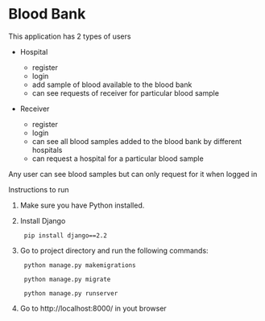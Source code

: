 <h1>Blood Bank</h1>

This application has 2 types of users 

- Hospital
	- register
	- login
	- add sample of blood available to the blood bank
	- can see requests of receiver for particular blood sample


- Receiver
  - register
  - login
  - can see all blood samples added to the blood bank by different hospitals 
  - can request a hospital for a particular blood sample

Any user can see blood samples but can only request for it when logged in

Instructions to run

1. Make sure you have Python installed.

2. Install Django

   <code> pip install django==2.2 </code>

3. Go to project directory and run the following commands:

    <code> python manage.py makemigrations </code>
    <br/>
    
    <code> python manage.py migrate </code>
    <br/>
    
    <code> python manage.py runserver </code>
    
 4. Go to http://localhost:8000/ in yout browser
    
